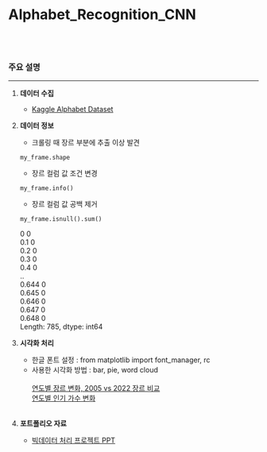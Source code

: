 
# Alphabet_Recognition_CNN

<br><br>
### 주요 설명
---
1. **데이터 수집**
    + [Kaggle Alphabet Dataset](https://www.kaggle.com/datasets/sachinpatel21/az-handwritten-alphabets-in-csv-format)<br>

2. **데이터 정보**
    + 크롤링 때 장르 부분에 추출 이상 발견
    ```
    my_frame.shape
    ```
    + 장르 컬럼 값 조건 변경
    ```
    my_frame.info()
    ```
    + 장르 컬럼 값 공백 제거
    ```
    my_frame.isnull().sum()
    ```
    0        0<br>
    0.1      0<br>
    0.2      0<br>
    0.3      0<br>
    0.4      0<br>
            ..<br>
    0.644    0<br>
    0.645    0<br>
    0.646    0<br>
    0.647    0<br>
    0.648    0<br>
    Length: 785, dtype: int64
3. **시각화 처리**
    + 한글 폰트 설정 : from matplotlib import font_manager, rc
    + 사용한 시각화 방법 : bar, pie, word cloud<br><br>
    [연도별 장르 변화, 2005 vs 2022 장르 비교](https://github.com/LeeSeolHee/Melon_Chart_Analysis/blob/master/genre_comparison.py)<br>
    [연도별 인기 가수 변화](https://github.com/LeeSeolHee/Melon_Chart_Analysis/blob/master/Singer_frequency.py)<br><br>
4. **포트폴리오 자료**<br>
    + [빅데이터 처리 프로젝트 PPT](https://github.com/LeeSeolHee/Melon_Chart_Analysis/blob/master/프로젝트ppt.pdf)
   


